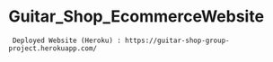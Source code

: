 # Guitar_Shop_EcommerceWebsite

     Deployed Website (Heroku) : https://guitar-shop-group-project.herokuapp.com/
